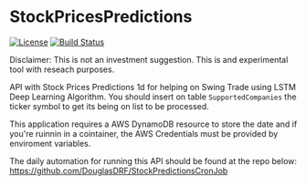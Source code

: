 
# StockPricesPredictions

[![License](https://img.shields.io/github/license/douglasdrf/StockPricesPredictions?style=plastic)](https://github.com/DouglasDRF/StockPricesPredictions/blob/master/LICENSE)
[![Build Status](https://app.travis-ci.com/DouglasDRF/stock-prices-predictions-api.svg?branch=master)](https://app.travis-ci.com/DouglasDRF/stock-prices-predictions-api.svg?branch=master)


Disclaimer: This is not an investment suggestion. This is and experimental tool with reseach purposes.

API with Stock Prices Predictions 1d for helping on Swing Trade using LSTM Deep Learning Algorithm.
You should insert on table `SupportedCompanies` the ticker symbol to get its being on list to be processed.

This application requires a AWS DynamoDB resource to store the date and if you're ruinnin in a cointainer, the AWS Credentials must be provided by enviroment variables.

The daily automation for running this API should be found at the repo below: </br>
https://github.com/DouglasDRF/StockPredictionsCronJob

